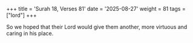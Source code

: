 +++
title = 'Surah 18, Verses 81'
date = '2025-08-27'
weight = 81
tags = ["lord"]
+++

So we hoped that their Lord would give them another, more virtuous and caring in his place.